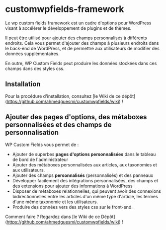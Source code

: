 # customwpfields-framework
Le wp custom fields framework est un cadre d'options pour WordPress visant à accélérer le développement de plugins et de thèmes. 

Il peut être utilisé pour ajouter des champs personnalisés à différents endroits. Cela vous permet d'ajouter des champs à plusieurs endroits dans le back-end de WordPress, et de permettre aux utilisateurs de modifier des données supplémentaires. 

En outre, WP Custom Fields peut produire les données stockées dans ces champs dans des styles css.

## Installation
Pour la procédure d'installation, consultez [le Wiki de ce dépôt] (https://github.com/ahmedguesmi/customwpfields/wiki) !

## Ajouter des pages d'options, des métaboxes personnalisées et des champs de personnalisation
WP Custom Fields vous permet de :
* Ajouter de superbes **pages d'options personnalisées** dans le tableau de bord de l'administrateur
* Ajouter des métaboxes personnalisées aux articles, aux taxonomies et aux utilisateurs.
* Ajouter des champs **personnalisés** (personnalisés) et des panneaux
* Développer facilement des intégrations personnalisées, des champs et des extensions pour ajouter des informations à WordPress
* Disposer de métaboxes relationnelles, qui peuvent avoir des connexions bidirectionnelles entre les articles d'un même type d'article, les termes d'une même taxonomie et les utilisateurs.
* Produire des données vers des styles css sur le front-end.

Comment faire ? Regardez dans [le Wiki de ce Dépôt] (https://github.com/ahmedguesmi/customwpfields/wiki) !


